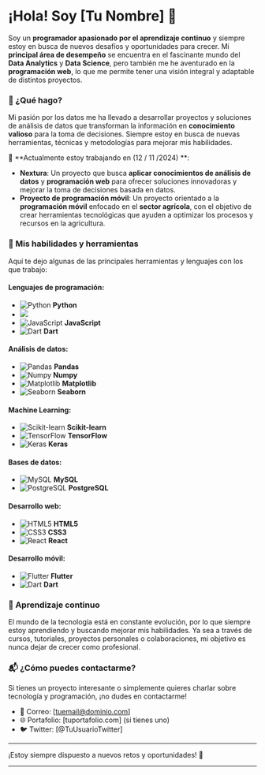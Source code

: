# ¡Hola! Soy [Tu Nombre] 👋

Soy un **programador apasionado por el aprendizaje continuo** y siempre estoy en busca de nuevos desafíos y oportunidades para crecer. Mi **principal área de desempeño** se encuentra en el fascinante mundo del **Data Analytics** y **Data Science**, pero también me he aventurado en la **programación web**, lo que me permite tener una visión integral y adaptable de distintos proyectos.

### 🚀 ¿Qué hago?
Mi pasión por los datos me ha llevado a desarrollar proyectos y soluciones de análisis de datos que transforman la información en **conocimiento valioso** para la toma de decisiones. Siempre estoy en busca de nuevas herramientas, técnicas y metodologías para mejorar mis habilidades.

🔭 **Actualmente estoy trabajando en (12 / 11 /2024) **:
- **Nextura**: Un proyecto que busca **aplicar conocimientos de análisis de datos** y **programación web** para ofrecer soluciones innovadoras y mejorar la toma de decisiones basada en datos.
- **Proyecto de programación móvil**: Un proyecto orientado a la **programación móvil** enfocado en el **sector agrícola**, con el objetivo de crear herramientas tecnológicas que ayuden a optimizar los procesos y recursos en la agricultura.

### 🔧 Mis habilidades y herramientas
Aquí te dejo algunas de las principales herramientas y lenguajes con los que trabajo:

#### Lenguajes de programación:
- ![Python](https://upload.wikimedia.org/wikipedia/commons/thumb/c/c3/Python-logo-notext.svg/800px-Python-logo-notext.svg.png) **Python**
- <img src="https://cdn.jsdelivr.net/gh/devicons/devicon@latest/icons/r/r-original.svg" />
- ![JavaScript](https://upload.wikimedia.org/wikipedia/commons/6/6a/JavaScript-logo.svg) **JavaScript**
- ![Dart](https://upload.wikimedia.org/wikipedia/commons/thumb/4/47/Dart-logo.png/800px-Dart-logo.png) **Dart**

#### Análisis de datos:
- ![Pandas](https://upload.wikimedia.org/wikipedia/commons/2/21/Pandas_logo.svg) **Pandas**
- ![Numpy](https://upload.wikimedia.org/wikipedia/commons/0/01/NumPy_logo_2020.svg) **Numpy**
- ![Matplotlib](https://upload.wikimedia.org/wikipedia/commons/8/84/Matplotlib_logo.svg) **Matplotlib**
- ![Seaborn](https://upload.wikimedia.org/wikipedia/commons/e/e7/Seaborn_logo.svg) **Seaborn**

#### Machine Learning:
- ![Scikit-learn](https://upload.wikimedia.org/wikipedia/commons/0/05/Scikit_learn_logo_small.svg) **Scikit-learn**
- ![TensorFlow](https://upload.wikimedia.org/wikipedia/commons/2/2d/TensorFlow_logo.svg) **TensorFlow**
- ![Keras](https://upload.wikimedia.org/wikipedia/commons/4/4e/Keras_logo.png) **Keras**

#### Bases de datos:
- ![MySQL](https://upload.wikimedia.org/wikipedia/commons/6/67/MySQL_logo.svg) **MySQL**
- ![PostgreSQL](https://upload.wikimedia.org/wikipedia/commons/a/a4/Postgresql_elephant.svg) **PostgreSQL**

#### Desarrollo web:
- ![HTML5](https://upload.wikimedia.org/wikipedia/commons/3/3d/HTML5_logo_and_wordmark.svg) **HTML5**
- ![CSS3](https://upload.wikimedia.org/wikipedia/commons/d/d9/CSS3_logo.svg) **CSS3**
- ![React](https://upload.wikimedia.org/wikipedia/commons/a/a7/React-icon.svg) **React**

#### Desarrollo móvil:
- ![Flutter](https://upload.wikimedia.org/wikipedia/commons/1/17/Flutter-logo.png) **Flutter**
- ![Dart](https://upload.wikimedia.org/wikipedia/commons/thumb/4/47/Dart-logo.png/800px-Dart-logo.png) **Dart**

### 🌱 Aprendizaje continuo
El mundo de la tecnología está en constante evolución, por lo que siempre estoy aprendiendo y buscando mejorar mis habilidades. Ya sea a través de cursos, tutoriales, proyectos personales o colaboraciones, mi objetivo es nunca dejar de crecer como profesional.



### 📬 ¿Cómo puedes contactarme?
Si tienes un proyecto interesante o simplemente quieres charlar sobre tecnología y programación, ¡no dudes en contactarme!

- 📧 Correo: [tuemail@dominio.com]
- 🌐 Portafolio: [tuportafolio.com] (si tienes uno)
- 🐦 Twitter: [@TuUsuarioTwitter]

---

¡Estoy siempre dispuesto a nuevos retos y oportunidades! 🚀

---
